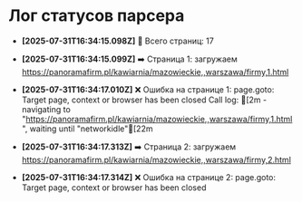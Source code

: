 # Лог статусов парсера

- **[2025-07-31T16:34:15.098Z]** 📄 Всего страниц: 17
- **[2025-07-31T16:34:15.099Z]** ➡️ Страница 1: загружаем https://panoramafirm.pl/kawiarnia/mazowieckie,,warszawa/firmy,1.html
- **[2025-07-31T16:34:17.010Z]** ❌ Ошибка на странице 1: page.goto: Target page, context or browser has been closed
Call log:
[2m  - navigating to "https://panoramafirm.pl/kawiarnia/mazowieckie,,warszawa/firmy,1.html", waiting until "networkidle"[22m

- **[2025-07-31T16:34:17.313Z]** ➡️ Страница 2: загружаем https://panoramafirm.pl/kawiarnia/mazowieckie,,warszawa/firmy,2.html
- **[2025-07-31T16:34:17.314Z]** ❌ Ошибка на странице 2: page.goto: Target page, context or browser has been closed
